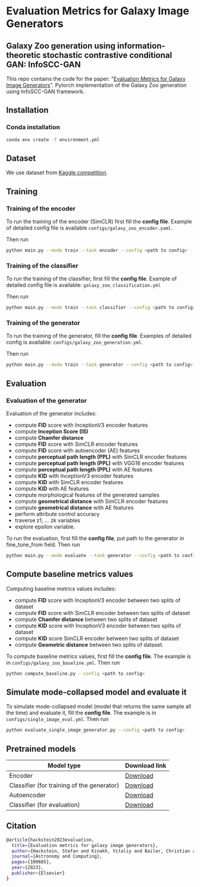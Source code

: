 # Evaluation Metrics for Galaxy Image Generators
## Galaxy Zoo generation using information-theoretic stochastic contrastive conditional GAN: InfoSCC-GAN

This repo contains the code for the paper: "[Evaluation Metrics for Galaxy Image Generators](http://dx.doi.org/10.2139/ssrn.4276472)". Pytorch implementation of the Galaxy Zoo generation using InfoSCC-GAN framework.

## Installation
### Conda installation
```bash
conda env create -f environment.yml
```

## Dataset
We use dataset from [Kaggle competition](https://www.kaggle.com/c/galaxy-zoo-the-galaxy-challenge).

## Training
### Training of the encoder
To run the training of the encoder (SimCLR) first fill the **config file**. Example of detailed config file is available `configs/galaxy_zoo_encoder.yaml`.

Then run
```bash
python main.py --mode train --task encoder --config <path to config>
```

### Training of the classifier
To run the training of the classifier, first fill the **config file**. Example of detailed config file is available: `galaxy_zoo_classification.yml`

Then run
```bash
python main.py --mode train --task classifier --config <path to config>
```

### Training of the generator
To run the training of the generator, fill the **config file**. Examples of detailed config is available: `configs/galaxy_zoo_generation.yml`.

Then run
```bash
python main.py --mode train --task generator --config <path to config>
```

## Evaluation
### Evaluation of the generator

Evaluation of the generator includes: 
- compute **FID** score with InceptionV3 encoder features
- compute **Inception Score (IS)**
- compute **Chamfer distance**
- compute **FID** score with SimCLR encoder features
- compute **FID** score with autoencoder (AE) features
- compute **perceptual path length (PPL)** with SimCLR encoder features
- compute **perceptual path length (PPL)** with VGG16 encoder features
- compute **perceptual path length (PPL)** with AE features
- compute **KID** with InceptionV3 encoder features
- compute **KID** with SimCLR encoder features
- compute **KID** with AE features 
- compute morphological features of the generated samples
- compute **geometrical distance** with SimCLR encoder features
- compute **geometrical distance** with AE features  
- perform attribute control accuracy 
- traverse z1, ... zk variables
- explore epsilon variable.

To run the evaluation, first fill the **config file**, put path to the generator in fine_tune_from field. Then run

```bash
python main.py --mode evaluate --task generator --config <path to config>
```

## Compute baseline metrics values

Computing baseline metrics values includes:
- compute **FID** score with InceptionV3 encoder between two splits of dataset
- compute **FID** score with SimCLR encoder between two splits of dataset
- compute **Chamfer distance** between two splits of dataset
- compute **KID** score with InceptionV3 encoder between two splits of dataset
- compute **KID** score SimCLR encoder between two splits of dataset
- compute **Geometric distance** between two splits of dataset.

To compute baseline metrics values, first fill the **config file**. The example is in `configs/galaxy_zoo_baseline.yml`. Then run
```bash
python compute_baseline.py --config <path to config>
```

## Simulate mode-collapsed model and evaluate it

To simulate mode-collapsed model (model that returns the same sample all the time) and evaluate it, fill the **config 
file**. The example is in `configs/single_image_eval.yml`. Then run

```bash
python evaluate_single_image_generator.py --config <path to config>
```

## Pretrained models
|Model type|Download link|
|----------|-------------|
|Encoder   |[Download](https://drive.google.com/file/d/1lOXiTBcbI3AnoNiFmrk_1keQVKqbAwjB/view?usp=sharing)|
|Classifier (for training of the generator)|[Download](https://drive.google.com/file/d/1B9SMUFFldvDEgHrUQVmFTPSxuiRZ3sfk/view?usp=sharing)|
|Autoencoder|[Download](https://drive.google.com/file/d/1WTj-x3LjbIufdypnr4GQD1bzYyyPPAY4/view?usp=sharing)|
|Classifier (for evaluation)|[Download](https://drive.google.com/file/d/1Ogjajeo5KH5mhaHseNsNVMfHfI3GG7Kd/view?usp=sharing)|


## Citation
```bash
@article{hackstein2023evaluation,
  title={Evaluation metrics for galaxy image generators},
  author={Hackstein, Stefan and Kinakh, Vitaliy and Bailer, Christian and Melchior, Martin},
  journal={Astronomy and Computing},
  pages={100685},
  year={2023},
  publisher={Elsevier}
}
```